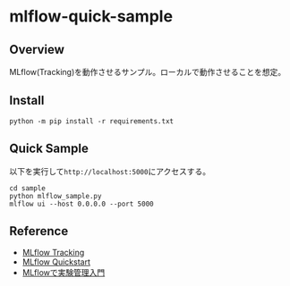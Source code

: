 # mlflow-quick-sample

## Overview

MLflow(Tracking)を動作させるサンプル。ローカルで動作させることを想定。

## Install

```
python -m pip install -r requirements.txt
```

## Quick Sample

以下を実行して`http://localhost:5000`にアクセスする。

```
cd sample
python mlflow_sample.py
mlflow ui --host 0.0.0.0 --port 5000
```

## Reference

* [MLflow Tracking](https://www.mlflow.org/docs/latest/tracking.html)
* [MLflow Quickstart](https://www.mlflow.org/docs/latest/quickstart.html)
* [MLflowで実験管理入門](https://future-architect.github.io/articles/20200626/)
